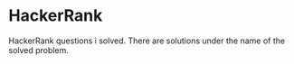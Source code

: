 # HackerRank
HackerRank questions i solved.
There are solutions under the name of the solved problem.
